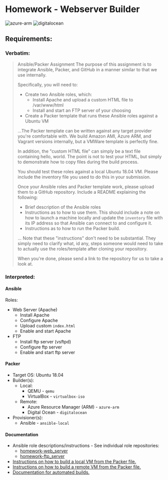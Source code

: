 # Homework - Webserver Builder
![azure-arm](https://github.com/exit107/homework-webserver-builder/workflows/azure-arm/badge.svg)
![digitalocean](https://github.com/exit107/homework-webserver-builder/workflows/digitalocean/badge.svg)
## Requirements:
### Verbatim:
> Ansible/Packer Assignment
> The purpose of this assignment is to integrate Ansible, Packer, and GitHub in a manner similar to that we use internally.
> 
> Specifically, you will need to:
> - Create two Ansible roles, which:
>   - Install Apache and upload a custom HTML file to /var/www/html
>   - Install and start an FTP server of your choosing
> - Create a Packer template that runs these Ansible roles against a Ubuntu VM
> 
> ...The Packer template can be written against any target provider you're comfortable with. We build Amazon AMI, Azure ARM, and Vagrant versions internally, but a VMWare template is perfectly fine.
> 
> In addition, the "custom HTML file" can simply be a text file containing hello, world. The point is not to test your HTML, but simply to demonstrate how to copy files during the build process. 
> 
> You should test these roles against a local Ubuntu 18.04 VM. Please include the inventory file you used to do this in your submission.
> 
> Once your Ansible roles and Packer template work, please upload them to a GitHub repository. Include a README explaining the following:
> - Brief description of the Ansible roles
> - Instructions as to how to use them. This should include a note on how to launch a machine locally and update the `inventory` file with its IP address so that Ansible can connect to and configure it.
> - Instructions as to how to run the Packer build.
> 
> ... Note that these "instructions" don't need to be substantial. They simply need to clarify what, id any, steps someone would need to take to actually use the roles/template after cloning your repository.
> 
> When you're done, please send a link to the repository for us to take a look at.
### Interpreted:
#### Ansible
Roles:
* Web Server (Apache)
  * Install Apache
  * Configure Apache
  * Upload custom `index.html`
  * Enable and start Apache
* FTP
  * Install ftp server (vsftpd)
  * Configure ftp server
  * Enable and start ftp server
#### Packer
* Target OS: Ubuntu 18.04
* Builder(s):
  * Local:
    * QEMU - `qemu`
    * VirtualBox - `virtualbox-iso`
  * Remote:
    * Azure Resource Manager (ARM) - `azure-arm`
    * Digital Ocean - `digitalocean`
* Provisioner(s):
  * Ansible - `ansible-local`
#### Documentation
* Ansible role descriptions/instructions - See individual role repositories:
  * [homework-web_server](https://github.com/exit107/homework-web_server)
  * [homework-ftp_server](https://github.com/exit107/homework-ftp_server)
* [Instructions on how to build a local VM from the Packer file.](CONTRIBUTING.md)
* [Instructions on how to build a remote VM from the Packer file.](HOWTO.md)
* [Documentation for automated builds.](AUTOMATED_BUILDS.md)
